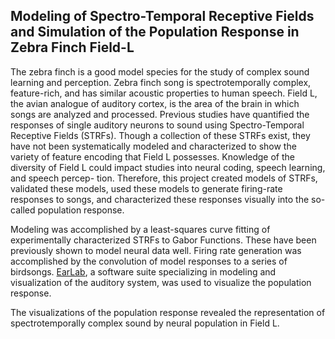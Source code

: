 ## Modeling of Spectro-Temporal Receptive Fields and Simulation of the Population Response in Zebra Finch Field-L

The zebra finch is a good model species for the study of complex sound learning and perception. Zebra finch song is spectrotemporally complex, feature-rich, and has similar acoustic properties to human speech. Field L, the avian analogue of auditory cortex, is the area of the brain in which songs are analyzed and processed. Previous studies have quantified the responses of single auditory neurons to sound using Spectro-Temporal Receptive Fields (STRFs). Though a collection of these STRFs exist, they have not been systematically modeled and characterized to show the variety of feature encoding that Field L possesses. Knowledge of the diversity of Field L could impact studies into neural coding, speech learning, and speech percep- tion. Therefore, this project created models of STRFs, validated these models, used these models to generate firing-rate responses to songs, and characterized these responses visually into the so-called population response.

Modeling was accomplished by a least-squares curve fitting of experimentally characterized STRFs to Gabor Functions. These have been previously shown to model neural data well. Firing rate generation was accomplished by the convolution of model responses to a series of birdsongs. [EarLab](https://github.com/AuditoryBiophysicsLab/EarLab), a software suite specializing in modeling and visualization of the auditory system, was used to visualize the population response.

The visualizations of the population response revealed the representation of spectrotemporally complex sound by neural population in Field L.
